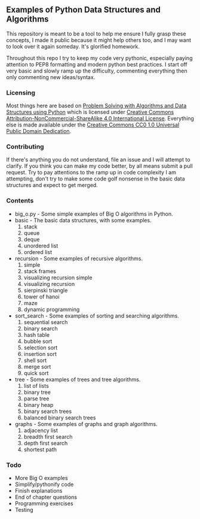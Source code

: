 ## Examples of Python Data Structures and Algorithms

This repository is meant to be a tool to help me ensure I fully grasp these concepts, I made it public because it might help others too, and I may want to look over it again someday. It's glorified homework.

Throughout this repo I try to keep my code very pythonic, especially paying attention to PEP8 formatting and modern python best practices. I start off very basic and slowly ramp up the difficulty, commenting everything then only commenting new ideas/syntax.

### Licensing
Most things here are based on [Problem Solving with Algorithms and Data Structures using Python](http://interactivepython.org/runestone/static/pythonds/index.html) which is licensed under
[Creative Commons Attribution-NonCommercial-ShareAlike 4.0 International License](http://creativecommons.org/licenses/by-nc-sa/4.0/). Everything else is made available under the [Creative Commons CC0 1.0 Universal Public Domain Dedication](https://creativecommons.org/publicdomain/zero/1.0/deed.en).

### Contributing
If there's anything you do not understand, file an issue and I will attempt to clarify. If you think you can make my code better, by all means submit a pull request. Try to pay attentions to the ramp up in code complexity I am attempting, don't try to make some code golf nonsense in the basic data structures and expect to get merged.

### Contents
* big_o.py - Some simple examples of Big O algorithms in Python.
* basic - The basic data structures, with some examples.
    1. stack
    2. queue
    3. deque
    4. unordered list
    5. ordered list
* recursion - Some examples of recursive algorithms.
    1. simple
    2. stack frames
    3. visualizing recursion simple
    4. visualizing recursion
    5. sierpinski triangle
    6. tower of hanoi
    7. maze
    8. dynamic programming
* sort_search - Some examples of sorting and searching algorithms.
    1. sequential search
    2. binary search
    3. hash table
    4. bubble sort
    5. selection sort
    6. insertion sort
    7. shell sort
    8. merge sort
    9. quick sort
* tree - Some examples of trees and tree algorithms.
    1. list of lists
    2. binary tree
    3. parse tree
    4. binary heap
    5. binary search trees
    6. balanced binary search trees
* graphs - Some examples of graphs and graph algorithms.
    1. adjacency list
    2. breadth first search
    3. depth first search
    4. shortest path

### Todo
* More Big O examples
* Simplify/pythonify code
* Finish explanations
* End of chapter questions
* Programming exercises
* Testing
